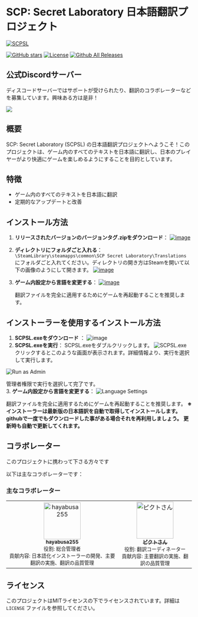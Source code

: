 # SCP: Secret Laboratory 日本語翻訳プロジェクト

[![SCPSL](https://shared.akamai.steamstatic.com/store_item_assets/steam/apps/700330/capsule_616x353.jpg?t=1717344352)]()

[![GitHub stars](https://img.shields.io/github/stars/hayabusa255/SCPSLTranslationJP)]() [![License](https://img.shields.io/github/license/hayabusa255/SCPSLTranslationJP)](https://github.com/hayabusa255/SCPSLTranslationJP/blob/main/LICENSE)
[![Github All Releases](https://img.shields.io/github/downloads/hayabusa255/SCPSLTranslationJP/total.svg)](https://github.com/hayabusa255/SCPSLTranslationJP/releases)
## 公式Discordサーバー

ディスコードサーバーではサポートが受けられたり、翻訳のコラボレーターなどを募集しています。興味ある方は是非！


[![](https://dcbadge.limes.pink/api/server/NNcHeyQNSf)](https://discord.gg/NNcHeyQNSf)


## 概要
SCP: Secret Laboratory (SCPSL) の日本語翻訳プロジェクトへようこそ！このプロジェクトは、ゲーム内のすべてのテキストを日本語に翻訳し、日本のプレイヤーがより快適にゲームを楽しめるようにすることを目的としています。

## 特徴
- ゲーム内のすべてのテキストを日本語に翻訳
- 定期的なアップデートと改善

## インストール方法
1. **リリースされたバージョンのバージョンタグ.zipをダウンロード**：
      [![image](https://github.com/hayabusa255/SCPSLTranslationJP/assets/140249828/47f1eb3f-0004-4834-801a-248fd2f8a4d0)]()
2. **ディレクトリにフォルダごと入れる**：
    `\SteamLibrary\steamapps\common\SCP Secret Laboratory\Translations` にフォルダごと入れてください。ディレクトリの開き方はSteamを開いて以下の画像のようにして開きます。
    [![image](https://github.com/hayabusa255/SCPSLTranslationJP/assets/140249828/b7a3309b-cee3-44ac-92be-e97165cda390)]()

3. **ゲーム内設定から言語を変更する**：
    [![image](https://github.com/hayabusa255/SCPSLTranslationJP/assets/140249828/5f85438c-641a-4fcc-8641-d13ed887ee12)]()
    
    翻訳ファイルを完全に適用するためにゲームを再起動することを推奨します。
## インストーラーを使用するインストール方法
1. **SCPSL.exeをダウンロード** ：
![image](https://github.com/hayabusa255/SCPSLTranslationJP/assets/140249828/6f6a1a08-de22-4e60-ad33-b2af9acf1416)
2. **SCPSL.exeを実行**：
 SCPSL.exeをダブルクリックします。
![SCPSL.exe](https://github.com/hayabusa255/SCPSLTranslationJP/assets/140249828/a69c5917-356e-464e-ade4-c4008316bede)
 クリックするとこのような画面が表示されます。詳細情報より、実行を選択して実行します。
            
![Run as Admin](https://github.com/hayabusa255/SCPSLTranslationJP/assets/140249828/e31991a3-6f39-48d6-8e6f-f9073c95b52c)

管理者権限で実行を選択して完了です。  
3. **ゲーム内設定から言語を変更する**：
  ![Language Settings](https://github.com/hayabusa255/SCPSLTranslationJP/assets/140249828/5f85438c-641a-4fcc-8641-d13ed887ee12)
            
翻訳ファイルを完全に適用するためにゲームを再起動することを推奨します。
**※インストーラーは最新版の日本語訳を自動で取得してインストールします。githubで一度でもダウンロードした事がある場合それを再利用しましょう。**
**更新時も自動で更新してくれます。**

## コラボレーター

このプロジェクトに携わって下さる方々です

以下は主なコラボレーターです：

### 主なコラボレーター

<table>
  <tr>
    <td align="center">
      <a href="https://github.com/hayabusa255">
        <img src="https://github.com/hayabusa255.png" width="100px;" alt="hayabusa255"/>
        <br />
        <sub><b>hayabusa255</b></sub>
      </a>
      <br />
      <sub>役割: 総合管理者</sub>
      <br />
      <sub>貢献内容: 日本語化インストーラーの開発、主要翻訳の実施、翻訳の品質管理</sub>
    </td>
    <td align="center">
      <a href="https://github.com/PikutoSun2">
        <img src="https://github.com/PikutoSun2.png" width="100px;" alt="ピクトさん"/>
        <br />
        <sub><b>ピクトさん</b></sub>
      </a>
      <br />
      <sub>役割: 翻訳コーディネーター</sub>
      <br />
      <sub>貢献内容: 主要翻訳の実施、翻訳の品質管理</sub>
    </td>
  </tr>
</table>



## ライセンス
このプロジェクトはMITライセンスの下でライセンスされています。詳細は `LICENSE` ファイルを参照してください。

